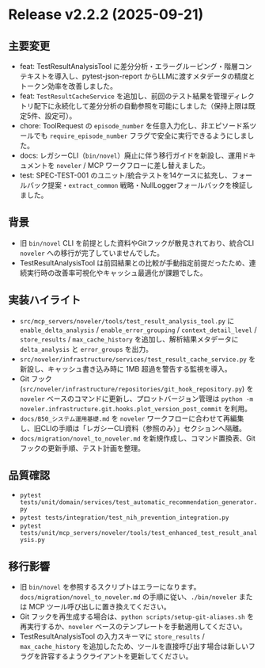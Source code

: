# Release v2.2.2 (2025-09-21)

## 主要変更
- feat: TestResultAnalysisTool に差分分析・エラーグルーピング・階層コンテキストを導入し、pytest-json-report からLLMに渡すメタデータの精度とトークン効率を改善しました。
- feat: `TestResultCacheService` を追加し、前回のテスト結果を管理ディレクトリ配下に永続化して差分分析の自動参照を可能にしました（保持上限は既定5件、設定可）。
- chore: ToolRequest の `episode_number` を任意入力化し、非エピソード系ツールでも `require_episode_number` フラグで安全に実行できるようにしました。
- docs: レガシーCLI（`bin/novel`）廃止に伴う移行ガイドを新設し、運用ドキュメントを `noveler` / MCP ワークフローに差し替えました。
- test: SPEC-TEST-001 のユニット/統合テストを14ケースに拡充し、フォールバック提案・`extract_common` 戦略・NullLoggerフォールバックを検証しました。

## 背景
- 旧 `bin/novel` CLI を前提とした資料やGitフックが散見されており、統合CLI `noveler` への移行が完了していませんでした。
- TestResultAnalysisTool は前回結果との比較が手動指定前提だったため、連続実行時の改善率可視化やキャッシュ最適化が課題でした。

## 実装ハイライト
- `src/mcp_servers/noveler/tools/test_result_analysis_tool.py` に `enable_delta_analysis` / `enable_error_grouping` / `context_detail_level` / `store_results` / `max_cache_history` を追加し、解析結果メタデータに `delta_analysis` と `error_groups` を出力。
- `src/noveler/infrastructure/services/test_result_cache_service.py` を新設し、キャッシュ書き込み時に 1MB 超過を警告する監視を導入。
- Git フック (`src/noveler/infrastructure/repositories/git_hook_repository.py`) を `noveler` ベースのコマンドに更新し、プロットバージョン管理は `python -m noveler.infrastructure.git.hooks.plot_version_post_commit` を利用。
- `docs/B50_システム運用基礎.md` を `noveler` ワークフローに合わせて再編集し、旧CLIの手順は「レガシーCLI資料（参照のみ）」セクションへ隔離。
- `docs/migration/novel_to_noveler.md` を新規作成し、コマンド置換表、Gitフックの更新手順、テスト計画を整理。

## 品質確認
- `pytest tests/unit/domain/services/test_automatic_recommendation_generator.py`
- `pytest tests/integration/test_nih_prevention_integration.py`
- `pytest tests/unit/mcp_servers/noveler/tools/test_enhanced_test_result_analysis.py`

## 移行影響
- 旧 `bin/novel` を参照するスクリプトはエラーになります。`docs/migration/novel_to_noveler.md` の手順に従い、`./bin/noveler` または MCP ツール呼び出しに置き換えてください。
- Git フックを再生成する場合は、`python scripts/setup-git-aliases.sh` を再実行するか、`noveler` ベースのテンプレートを手動適用してください。
- TestResultAnalysisTool の入力スキーマに `store_results` / `max_cache_history` を追加したため、ツールを直接呼び出す場合は新しいフラグを許容するようクライアントを更新してください。
